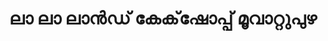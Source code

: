---
title: "ലാ ലാ ലാൻഡ് കേക്‌ഷോപ്പ് മൂവാറ്റുപുഴ"
url: /killlkkeekkr-muvaarrrrupulll/laa-laa-laa-dd-keekssoopp-muuvaarrrrupulll/
shop: Bäckerei
---